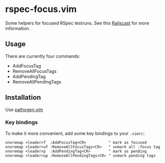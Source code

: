 rspec-focus.vim
===============

Some helpers for focused RSpec testruns. See this [Railscast](http://railscasts.com/episodes/285-spork) for more information.

## Usage

There are currently four commands:
* AddFocusTag
* RemoveAllFocusTags
* AddPendingTag
* RemoveAllPendingTags

## Installation

Use [pathogen.vim](https://github.com/tpope/vim-pathogen)

### Key bindings
To make it more convenient, add some key bindings to your `.vimrc`:

```vimL
nnoremap <leader>f  :AddFocusTag<CR>          " mark as focused
nnoremap <leader>uf :RemoveAllFocusTags<CR>   " unmark all :focus tag
nnoremap <leader>p  :AddPendingTag<CR>        " mark as pending
nnoremap <leader>up :RemoveAllPendingTags<CR> " unmark pending tags
```
